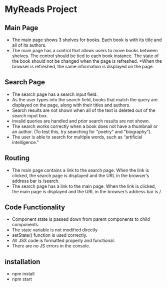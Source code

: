 # MyReads Project

## Main Page

- The main page shows 3 shelves for books. Each book is with its title and all of its authors.
- The main page has a control that allows users to move books between shelves. The control should be tied to each book instance. The state of the book should not be changed when the page is refreshed.
  \*When the browser is refreshed, the same information is displayed on the page.

## Search Page

- The search page has a search input field.
- As the user types into the search field, books that match the query are displayed on the page, along with their titles and authors.
- Search results are not shown when all of the text is deleted out of the search input box.
- Invalid queries are handled and prior search results are not shown.
- The search works correctly when a book does not have a thumbnail or an author. (To test this, try searching for "poetry" and "biography").
- The user is able to search for multiple words, such as “artificial intelligence.”

## Routing

- The main page contains a link to the search page. When the link is clicked, the search page is displayed and the URL in the browser’s address bar is /search.
- The search page has a link to the main page. When the link is clicked, the main page is displayed and the URL in the browser’s address bar is /.

## Code Functionality

- Component state is passed down from parent components to child components.
- The state variable is not modified directly
- setState() function is used correctly.
- All JSX code is formatted properly and functional.
- There are no JS errors in the console.

## installation

- npm install
- npm start
